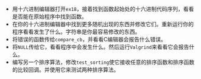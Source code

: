 - 用十六进制编辑器打开`ex18`，接着找到函数起始处的十六进制代码序列，看看是否能在原始程序中找到函数。
- 在你的十六进制编辑器中找到更多随机出现的东西并修改它们。重新运行你的程序看看发生了什么。字符串是你最容易修改的东西。
- 将错误的函数传给`compare_cb`，并看看C编辑器会报告什么错误。
- 将`NULL`传给它，看看程序中会发生什么。然后运行`Valgrind`来看看它会报告什么。
- 编写另一个排序算法，修改`test_sorting`使它接收任意的排序函数和排序函数的比较回调。并使用它来测试两种排序算法。
